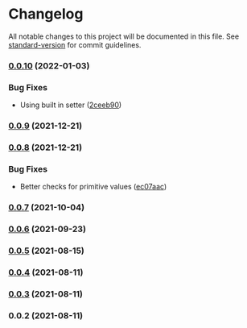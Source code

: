# Changelog

All notable changes to this project will be documented in this file. See [standard-version](https://github.com/conventional-changelog/standard-version) for commit guidelines.

### [0.0.10](https://github.com/christopher-caldwell/react-hooks/compare/v0.0.9...v0.0.10) (2022-01-03)


### Bug Fixes

* Using built in setter ([2ceeb90](https://github.com/christopher-caldwell/react-hooks/commit/2ceeb906a1926d2bc14628531660c2fe319e21df))

### [0.0.9](https://github.com/christopher-caldwell/react-hooks/compare/v0.0.8...v0.0.9) (2021-12-21)

### [0.0.8](https://github.com/christopher-caldwell/react-hooks/compare/v0.0.7...v0.0.8) (2021-12-21)


### Bug Fixes

* Better checks for primitive values ([ec07aac](https://github.com/christopher-caldwell/react-hooks/commit/ec07aac3bd7bf43160b434ba1a6c88f3b9763227))

### [0.0.7](https://github.com/christopher-caldwell/react-hooks/compare/v0.0.6...v0.0.7) (2021-10-04)

### [0.0.6](https://github.com/christopher-caldwell/react-hooks/compare/v0.0.5...v0.0.6) (2021-09-23)

### [0.0.5](https://github.com/christopher-caldwell/react-hooks/compare/v0.0.4...v0.0.5) (2021-08-15)

### [0.0.4](https://github.com/christopher-caldwell/react-hooks/compare/v0.0.3...v0.0.4) (2021-08-11)

### [0.0.3](https://github.com/christopher-caldwell/react-hooks/compare/v0.0.2...v0.0.3) (2021-08-11)

### 0.0.2 (2021-08-11)
